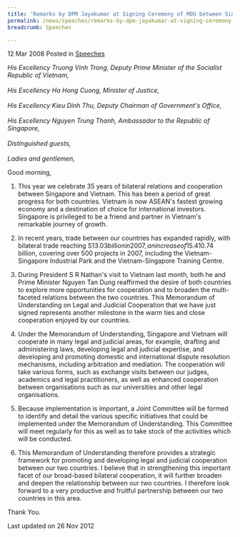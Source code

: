 ```yaml
---
title: 'Remarks by DPM Jayakumar at Signing Ceremony of MOU between Singapore and Vietnam on Legal and Judicial Cooperation'
permalink: /news/speeches/remarks-by-dpm-jayakumar-at-signing-ceremony-of-mou-between-singapore-and-vietnam-on-legal-and/
breadcrumb: Speeches

---
```




12 Mar 2008 Posted in [Speeches](/news/speeches)

*His Excellency Truong Vinh Trong, Deputy Prime Minister of the Socialist Republic of Vietnam,*
<br>  
*His Excellency Ha Hong Cuong, Minister of Justice,*
<br>  
*His Excellency Kieu Dinh Thu, Deputy Chairman of Government's Office,*
<br>  
*His Excellency Nguyen Trung Thanh, Ambassador to the Republic of Singapore,*
<br>  
*Distinguished guests,* 
<br>  
*Ladies and gentlemen,*
<br>  

Good morning,

1. This year we celebrate 35 years of bilateral relations and cooperation between Singapore and Vietnam. This has been a period of great progress for both countries. Vietnam is now ASEAN's fastest growing economy and a destination of choice for international investors. Singapore is privileged to be a friend and partner in Vietnam's remarkable journey of growth. 

2. In recent years, trade between our countries has expanded rapidly, with bilateral trade reaching S$13.03 billion in 2007, an increase of 15.4% from 2006. Singapore continues to be one of the largest investors in Vietnam, with registered cumulative investment of US$10.74 billion, covering over 500 projects in 2007, including the Vietnam-Singapore Industrial Park and the Vietnam-Singapore Training Centre.

3. During President S R Nathan's visit to Vietnam last month, both he and Prime Minister Nguyen Tan Dung reaffirmed the desire of both countries to explore more opportunities for cooperation and to broaden the multi-faceted relations between the two countries. This Memorandum of Understanding on Legal and Judicial Cooperation that we have just signed represents another milestone in the warm ties and close cooperation enjoyed by our countries.

4. Under the Memorandum of Understanding, Singapore and Vietnam will cooperate in many legal and judicial areas, for example, drafting and administering laws, developing legal and judicial expertise, and developing and promoting domestic and international dispute resolution mechanisms, including arbitration and mediation. The cooperation will take various forms, such as exchange visits between our judges, academics and legal practitioners, as well as enhanced cooperation between organisations such as our universities and other legal organisations. 

5. Because implementation is important, a Joint Committee will be formed to identify and detail the various specific initiatives that could be implemented under the Memorandum of Understanding. This Committee will meet regularly for this as well as to take stock of the activities which will be conducted.

6. This Memorandum of Understanding therefore provides a strategic framework for promoting and developing legal and judicial cooperation between our two countries. I believe that in strengthening this important facet of our broad-based bilateral cooperation, it will further broaden and deepen the relationship between our two countries. I therefore look forward to a very productive and fruitful partnership between our two countries in this area.

Thank You.


<p class="right-side-updated">Last updated on 26 Nov 2012</p> 

